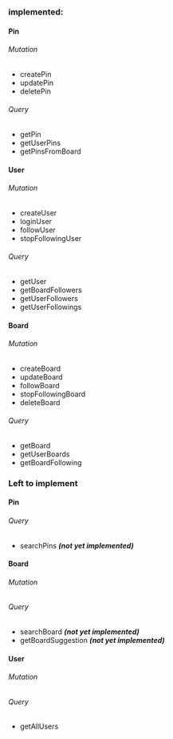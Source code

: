 ### implemented:

#### Pin

###### Mutation

* createPin
* updatePin
* deletePin

###### Query

* getPin
* getUserPins
* getPinsFromBoard

#### User

###### Mutation

* createUser
* loginUser
* followUser
* stopFollowingUser

###### Query

* getUser
* getBoardFollowers
* getUserFollowers
* getUserFollowings

#### Board

###### Mutation

* createBoard
* updateBoard
* followBoard
* stopFollowingBoard
* deleteBoard

###### Query

* getBoard
* getUserBoards
* getBoardFollowing

### Left to implement

#### Pin

###### Query

* searchPins **_(not yet implemented)_**

#### Board

###### Mutation

###### Query
* searchBoard **_(not yet implemented)_**
* getBoardSuggestion **_(not yet implemented)_**

#### User

###### Mutation

###### Query

* getAllUsers
